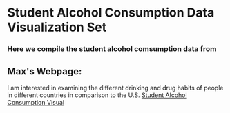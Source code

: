 # Student Alcohol Consumption Data Visualization Set

### Here we compile the student alcohol comsumption data from 

## Max's Webpage:
I am interested in examining the different drinking and drug habits of people in different countries in comparison to the U.S.
[Student Alcohol Consumption Visual](Visualizations)
